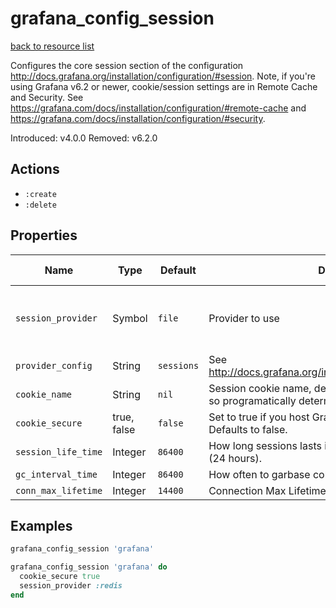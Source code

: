 # grafana_config_session

[back to resource list](https://github.com/sous-chefs/grafana#resources)

Configures the core session section of the configuration <http://docs.grafana.org/installation/configuration/#session>. Note, if you're using Grafana v6.2 or newer, cookie/session settings are in Remote Cache and Security. See <https://grafana.com/docs/installation/configuration/#remote-cache> and <https://grafana.com/docs/installation/configuration/#security>.

Introduced: v4.0.0
Removed: v6.2.0

## Actions

- `:create`
- `:delete`

## Properties

| Name                | Type        |  Default                                  | Description                                             | Allowed Values
| ------------------- | ----------- | ------------ | ------------------------------------------------------- | --------------- |
| `session_provider`  | Symbol      | `file`       | Provider to use                                         |memory file redis mysql postgres memcache
| `provider_config`   | String      | `sessions`   | See <http://docs.grafana.org/installation/configuration/#session> |
| `cookie_name`       | String      | `nil`        | Session cookie name,  default changed at Grafana 6.0.0 so programatically determining default in install action |
| `cookie_secure`     | true, false | `false`      | Set to true if you host Grafana behind HTTPS only. Defaults to false. | true, false
| `session_life_time` | Integer     | `86400`      | How long sessions lasts in seconds. Defaults to 86400 (24 hours).|
| `gc_interval_time`  | Integer     | `86400`      | How often to garbase collect                            |
| `conn_max_lifetime` | Integer     | `14400`      | Connection Max Lifetime (seconds, 14400 = 4 hours)      |

## Examples

```ruby
grafana_config_session 'grafana'
```

```ruby
grafana_config_session 'grafana' do
  cookie_secure true
  session_provider :redis
end
```
